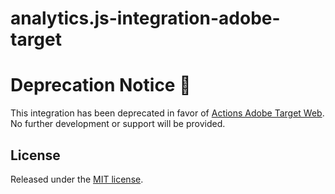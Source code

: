# analytics.js-integration-adobe-target

# Deprecation Notice 🚨

This integration has been deprecated in favor of [Actions Adobe Target Web](https://github.com/segmentio/action-destinations/tree/main/packages/browser-destinations/src/destinations/adobe-target). No further development or support will be provided.

## License

Released under the [MIT license](LICENSE).


[Analytics.js]: https://segment.com/docs/libraries/analytics.js/
